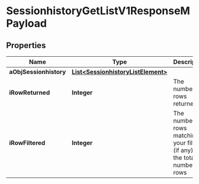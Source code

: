 

# SessionhistoryGetListV1ResponseMPayload

## Properties

Name | Type | Description | Notes
------------ | ------------- | ------------- | -------------
**aObjSessionhistory** | [**List&lt;SessionhistoryListElement&gt;**](SessionhistoryListElement.md) |  | 
**iRowReturned** | **Integer** | The number of rows returned | 
**iRowFiltered** | **Integer** | The number of rows matching your filters (if any) or the total number of rows | 




